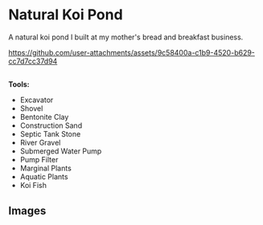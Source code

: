 # Natural Koi Pond

A natural koi pond I built at my mother's bread and breakfast business.

https://github.com/user-attachments/assets/9c58400a-c1b9-4520-b629-cc7d7cc37d94



## 
**Tools:**
- Excavator
- Shovel
- Bentonite Clay
- Construction Sand
- Septic Tank Stone
- River Gravel
- Submerged Water Pump
- Pump Filter
- Marginal Plants
- Aquatic Plants
- Koi Fish


## Images


